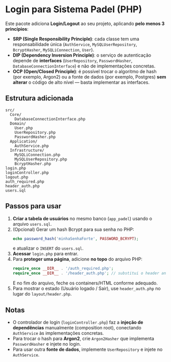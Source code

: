 # Login para Sistema Padel (PHP)

Este pacote adiciona **Login/Logout** ao seu projeto, aplicando **pelo menos 3 princípios**:

- **SRP (Single Responsibility Principle)**: cada classe tem uma responsabilidade única (`AuthService`, `MySQLUserRepository`, `BcryptHasher`, `MySQLiConnection`, `User`).
- **DIP (Dependency Inversion Principle)**: o serviço de autenticação depende de **interfaces** (`UserRepository`, `PasswordHasher`, `DatabaseConnectionInterface`) e não de implementações concretas.
- **OCP (Open/Closed Principle)**: é possível trocar o algoritmo de hash (por exemplo, Argon2) ou a fonte de dados (por exemplo, Postgres) **sem alterar** o código de alto nível — basta implementar as interfaces.

## Estrutura adicionada

```
src/
  Core/
    DatabaseConnectionInterface.php
  Domain/
    User.php
    UserRepository.php
    PasswordHasher.php
  Application/
    AuthService.php
  Infrastructure/
    MySQLiConnection.php
    MySQLUserRepository.php
    BcryptHasher.php
login.php
loginController.php
logout.php
auth_required.php
header_auth.php
users.sql
```

## Passos para usar

1. **Criar a tabela de usuários** no mesmo banco (`app_padel`) usando o arquivo `users.sql`.
2. (Opcional) Gerar um hash Bcrypt para sua senha no PHP:
   ```php
   echo password_hash('minhaSenhaForte', PASSWORD_BCRYPT);
   ```
   e atualizar o `INSERT` do `users.sql`.
3. **Acessar** `login.php` para entrar.
4. Para **proteger uma página**, adicione **no topo** do arquivo PHP:
   ```php
   require_once __DIR__ . '/auth_required.php';
   require_once __DIR__ . '/header_auth.php'; // substitui o header antigo
   ```
   E no fim do arquivo, feche os containers/HTML conforme adequado.
5. Para mostrar o estado (Usuário logado / Sair), use `header_auth.php` no lugar do `layout/header.php`.

## Notas

- O controlador de login (`loginController.php`) faz a **injeção de dependências** manualmente (composition root), conectando `AuthService` às implementações concretas.
- Para trocar o hash para **Argon2**, crie `Argon2Hasher` que implementa `PasswordHasher` e injete no login.
- Para usar outra **fonte de dados**, implemente `UserRepository` e injete no `AuthService`.
